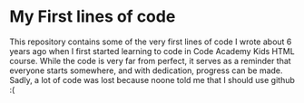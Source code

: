 # My First lines of code

This repository contains some of the very first lines of code I wrote about 6 years ago when I first started learning to code in Code Academy Kids HTML course. While the code is very far from perfect, it serves as a reminder that everyone starts somewhere, and with dedication, progress can be made. Sadly, a lot of code was lost because noone told me that I should use github :(

